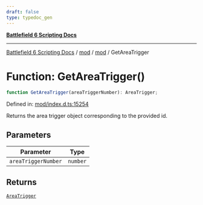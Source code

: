 ```yaml
---
draft: false
type: typedoc_gen
---
```


[**Battlefield 6 Scripting Docs**](../../../_index.md)

***

[Battlefield 6 Scripting Docs](../../../_index.md) / [mod](../../_index.md) / [mod](../_index.md) / GetAreaTrigger

# Function: GetAreaTrigger()

```ts
function GetAreaTrigger(areaTriggerNumber): AreaTrigger;
```

Defined in: [mod/index.d.ts:15254](https://github.com/battlefield-portal-community/portal-docs/blob/ff09b2690670f74de7e97198022e5a97ff1161ff/generators/santiago/mod/index.d.ts#L15254)

Returns the area trigger object corresponding to the provided id.

## Parameters

| Parameter | Type |
| ------ | ------ |
| `areaTriggerNumber` | `number` |

## Returns

[`AreaTrigger`](../AreaTrigger/_index.md)
